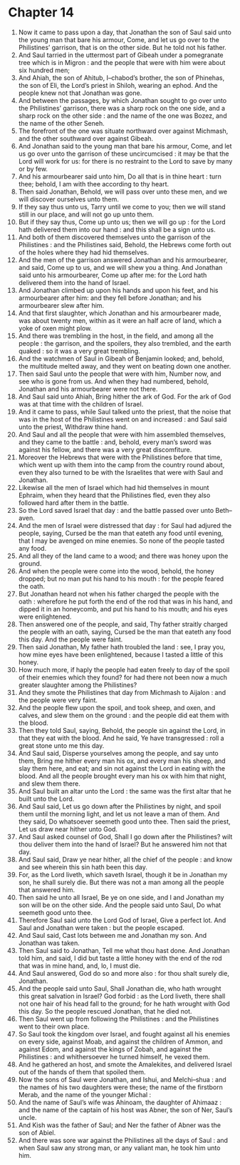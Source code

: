 # Chapter 14

1. Now it came to pass upon a day, that Jonathan the son of Saul said unto the young man that bare his armour, Come, and let us go over to the Philistines’ garrison, that is on the other side. But he told not his father.
2. And Saul tarried in the uttermost part of Gibeah under a pomegranate tree which is in Migron : and the people that were with him were about six hundred men;
3. And Ahiah, the son of Ahitub, I–chabod’s brother, the son of Phinehas, the son of Eli, the Lord’s priest in Shiloh, wearing an ephod. And the people knew not that Jonathan was gone.
4. And between the passages, by which Jonathan sought to go over unto the Philistines’ garrison, there was a sharp rock on the one side, and a sharp rock on the other side : and the name of the one was Bozez, and the name of the other Seneh.
5. The forefront of the one was situate northward over against Michmash, and the other southward over against Gibeah.
6. And Jonathan said to the young man that bare his armour, Come, and let us go over unto the garrison of these uncircumcised : it may be that the Lord will work for us: for there is no restraint to the Lord to save by many or by few.
7. And his armourbearer said unto him, Do all that is in thine heart : turn thee; behold, I am with thee according to thy heart.
8. Then said Jonathan, Behold, we will pass over unto these men, and we will discover ourselves unto them.
9. If they say thus unto us, Tarry until we come to you; then we will stand still in our place, and will not go up unto them.
10. But if they say thus, Come up unto us; then we will go up : for the Lord hath delivered them into our hand : and this shall be a sign unto us.
11. And both of them discovered themselves unto the garrison of the Philistines : and the Philistines said, Behold, the Hebrews come forth out of the holes where they had hid themselves.
12. And the men of the garrison answered Jonathan and his armourbearer, and said, Come up to us, and we will shew you a thing. And Jonathan said unto his armourbearer, Come up after me: for the Lord hath delivered them into the hand of Israel.
13. And Jonathan climbed up upon his hands and upon his feet, and his armourbearer after him: and they fell before Jonathan; and his armourbearer slew after him.
14. And that first slaughter, which Jonathan and his armourbearer made, was about twenty men, within as it were an half acre of land, which a yoke of oxen might plow.
15. And there was trembling in the host, in the field, and among all the people : the garrison, and the spoilers, they also trembled, and the earth quaked : so it was a very great trembling.
16. And the watchmen of Saul in Gibeah of Benjamin looked; and, behold, the multitude melted away, and they went on beating down one another.
17. Then said Saul unto the people that were with him, Number now, and see who is gone from us. And when they had numbered, behold, Jonathan and his armourbearer were not there.
18. And Saul said unto Ahiah, Bring hither the ark of God. For the ark of God was at that time with the children of Israel.
19. And it came to pass, while Saul talked unto the priest, that the noise that was in the host of the Philistines went on and increased : and Saul said unto the priest, Withdraw thine hand.
20. And Saul and all the people that were with him assembled themselves, and they came to the battle : and, behold, every man’s sword was against his fellow, and there was a very great discomfiture.
21. Moreover the Hebrews that were with the Philistines before that time, which went up with them into the camp from the country round about, even they also turned to be with the Israelites that were with Saul and Jonathan.
22. Likewise all the men of Israel which had hid themselves in mount Ephraim, when they heard that the Philistines fled, even they also followed hard after them in the battle.
23. So the Lord saved Israel that day : and the battle passed over unto Beth–aven.
24. And the men of Israel were distressed that day : for Saul had adjured the people, saying, Cursed be the man that eateth any food until evening, that I may be avenged on mine enemies. So none of the people tasted any food.
25. And all they of the land came to a wood; and there was honey upon the ground.
26. And when the people were come into the wood, behold, the honey dropped; but no man put his hand to his mouth : for the people feared the oath.
27. But Jonathan heard not when his father charged the people with the oath : wherefore he put forth the end of the rod that was in his hand, and dipped it in an honeycomb, and put his hand to his mouth; and his eyes were enlightened.
28. Then answered one of the people, and said, Thy father straitly charged the people with an oath, saying, Cursed be the man that eateth any food this day. And the people were faint.
29. Then said Jonathan, My father hath troubled the land : see, I pray you, how mine eyes have been enlightened, because I tasted a little of this honey.
30. How much more, if haply the people had eaten freely to day of the spoil of their enemies which they found? for had there not been now a much greater slaughter among the Philistines?
31. And they smote the Philistines that day from Michmash to Aijalon : and the people were very faint.
32. And the people flew upon the spoil, and took sheep, and oxen, and calves, and slew them on the ground : and the people did eat them with the blood.
33. Then they told Saul, saying, Behold, the people sin against the Lord, in that they eat with the blood. And he said, Ye have transgressed : roll a great stone unto me this day.
34. And Saul said, Disperse yourselves among the people, and say unto them, Bring me hither every man his ox, and every man his sheep, and slay them here, and eat; and sin not against the Lord in eating with the blood. And all the people brought every man his ox with him that night, and slew them there.
35. And Saul built an altar unto the Lord : the same was the first altar that he built unto the Lord.
36. And Saul said, Let us go down after the Philistines by night, and spoil them until the morning light, and let us not leave a man of them. And they said, Do whatsoever seemeth good unto thee. Then said the priest, Let us draw near hither unto God.
37. And Saul asked counsel of God, Shall I go down after the Philistines? wilt thou deliver them into the hand of Israel? But he answered him not that day.
38. And Saul said, Draw ye near hither, all the chief of the people : and know and see wherein this sin hath been this day.
39. For, as the Lord liveth, which saveth Israel, though it be in Jonathan my son, he shall surely die. But there was not a man among all the people that answered him.
40. Then said he unto all Israel, Be ye on one side, and I and Jonathan my son will be on the other side. And the people said unto Saul, Do what seemeth good unto thee.
41. Therefore Saul said unto the Lord God of Israel, Give a perfect lot. And Saul and Jonathan were taken : but the people escaped.
42. And Saul said, Cast lots between me and Jonathan my son. And Jonathan was taken.
43. Then Saul said to Jonathan, Tell me what thou hast done. And Jonathan told him, and said, I did but taste a little honey with the end of the rod that was in mine hand, and, lo, I must die.
44. And Saul answered, God do so and more also : for thou shalt surely die, Jonathan.
45. And the people said unto Saul, Shall Jonathan die, who hath wrought this great salvation in Israel? God forbid : as the Lord liveth, there shall not one hair of his head fall to the ground; for he hath wrought with God this day. So the people rescued Jonathan, that he died not.
46. Then Saul went up from following the Philistines : and the Philistines went to their own place.
47. So Saul took the kingdom over Israel, and fought against all his enemies on every side, against Moab, and against the children of Ammon, and against Edom, and against the kings of Zobah, and against the Philistines : and whithersoever he turned himself, he vexed them.
48. And he gathered an host, and smote the Amalekites, and delivered Israel out of the hands of them that spoiled them.
49. Now the sons of Saul were Jonathan, and Ishui, and Melchi–shua : and the names of his two daughters were these; the name of the firstborn Merab, and the name of the younger Michal :
50. And the name of Saul’s wife was Ahinoam, the daughter of Ahimaaz : and the name of the captain of his host was Abner, the son of Ner, Saul’s uncle.
51. And Kish was the father of Saul; and Ner the father of Abner was the son of Abiel.
52. And there was sore war against the Philistines all the days of Saul : and when Saul saw any strong man, or any valiant man, he took him unto him.

